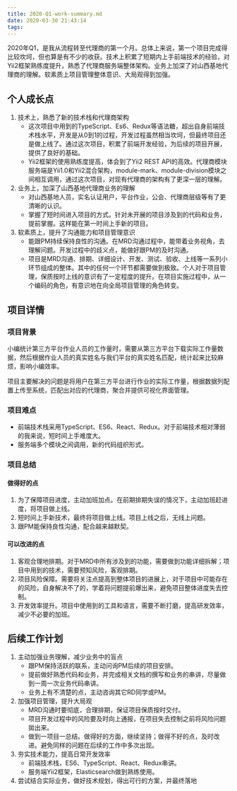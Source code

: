 ```yaml
---
title: 2020-Q1-work-summary.md
date: 2020-03-30 21:43:14
tags:
---
```


2020年Q1，是我从流程转至代理商的第一个月。总体上来说，第一个项目完成得比较坎坷，但也算是有不少的收获。技术上积累了短期内上手前端技术的经验，对Yii2框架熟练度提升，熟悉了代理商服务端整体架构。业务上加深了对山西基地代理商的理解。软素质上项目管理整体意识、大局观得到加强。

## 个人成长点

1. 技术上，熟悉了新的技术栈和代理商架构
   - 这次项目中用到的TypeScript、Es6、Redux等语法糖，超出自身前端技术栈水平，开发是从0到1的过程，开发过程虽然相当坎坷，但最终项目还是做上线了。通过这次项目，积累了前端开发经验，为后续的项目开展，提供了良好的基础。
   - Yii2框架的使用熟练度提高，体会到了Yii2 REST API的高效。代理商模块服务端是Yii1.0和Yii2混合架构，module-mark、module-division模块之间相互调用，通过这次项目，对现有代理商的架构有了更深一层的理解。
2. 业务上，加深了山西基地代理商业务的理解
   - 对山西基地人员，实名认证用户，平台作业，公会、代理商层级等有了更清晰的认识。
   - 掌握了短时间进入项目的方式。针对未开展的项目涉及到的代码和业务，提前掌握。这样能在第一时间上手新的项目。
3. 软素质上，提升了沟通能力和项目管理意识
   - 能跟PM持续保持良性的沟通。在MRD沟通过程中，能带着业务视角，去理解问题。开发过程中的歧义点，能做好跟PM的及时沟通。
   - 项目是MRD沟通、排期、详细设计、开发、测试、验收、上线等一系列小环节组成的整体。其中的任何一个环节都需要做到极致。个人对于项目管理，保质按时上线的意识有了一定程度的提升。在项目实施过程中，从一个编码的角色，有意识地在向全局项目管理的角色转变。



## 项目详情

### 项目背景

小编统计第三方平台作业人员的工作量时，需要从第三方平台下载实际工作量数据，然后根据作业人员的真实姓名与我们平台的真实姓名匹配，统计起来比较麻烦，影响小编效率。

项目主要解决的问题是将用户在第三方平台进行作业的实际工作量，根据数据列配置上传至系统，匹配出对应的代理商，聚合并提供可视化界面管理。

### 项目难点

- 前端技术栈采用TypeScript、ES6、React、Redux。对于前端技术相对薄弱的我来说，短时间上手难度大。
- 服务端多个模块之间调用，新的代码组织形式。

### 项目总结

#### 做得好的点

1. 为了保障项目进度，主动加班加点。在前期排期失误的情况下，主动加班赶进度，将项目做上线。
2. 短时间上手新技术，最终将项目做上线。项目上线之后，无线上问题。
3. 跟PM能保持良性沟通，配合越来越默契。

#### 可以改进的点

1. 客观合理地排期。对于MRD中所有涉及到的功能，需要做到功能详细拆解；项目中用到的技术，需要预知风险，客观排期。
2. 项目风险保障。需要将关注点提高到整体项目的进展上，对于项目中可能存在的风险，自身解决不了的，学着将问题提前爆出来，避免项目整体进度失去控制。
3. 开发效率提升。项目中使用到的工具和语言，需要不断打磨，提高研发效率，减少不必要的加班。



## 后续工作计划

1. 主动加强业务理解，减少业务中的盲点
   - 跟PM保持活跃的联系，主动问询PM后续的项目安排。
   - 提前做好熟悉代码和业务，并完成相关文档的撰写和业务的串讲，尽量做到一周一次业务代码串讲。
   - 业务上有不清楚的点，主动咨询其它RD同学或PM。
2. 加强项目管理，提升大局观
   - MRD沟通时要彻底，合理排期，保证项目保质按时交付。
   - 项目开发过程中的风险要及时向上通报，在项目失去控制之前将风险问题拋出来。
   - 做到一项目一总结。做得好的方面，继续坚持；做得不好的点，及时改进。避免同样的问题在后续的工作中多次出现。
3. 夯实技术能力，提高日常开发效率
   - 前端技术栈，ES6、TypeScript、React、Redux串讲。
   - 服务端Yii2框架，Elasticsearch做到熟练使用。
4. 尝试结合实际业务，做好技术规划，得出可行的方案，并最终落地







